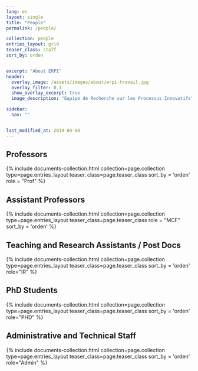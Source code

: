 ```yaml
---
lang: en
layout: single
title: "People"
permalink: /people/

collection: people
entries_layout: grid
teaser_class: staff
sort_by: orden 


excerpt: "About ERPI"
header:
  overlay_image: /assets/images/about/erpi-travail.jpg
  overlay_filter: 0.1
  show_overlay_excerpt: true 
  image_description: "Equipe de Recherche sur les Processus Innovatifs"

sidebar:
  nav: ""


last_modified_at: 2019-04-08
---
```




## Professors



<div class="entries-{{ page.entries_layout }}">
{% include documents-collection.html 
    collection=page.collection 
    type=page.entries_layout 
    teaser_class=page.teaser_class 
    sort_by = 'orden'    
    role = "Prof" 
%}
</div>

<div style="width: 100%; clear: both; "></div>


## Assistant Professors



<div class="entries-{{ page.entries_layout }}">
{% include documents-collection.html 
    collection=page.collection 
    type=page.entries_layout 
    teaser_class=page.teaser_class    
    role = "MCF"
    sort_by = 'orden' 
%}
</div>

<div style="width: 100%; clear: both;"></div>


## Teaching and Research Assistants / Post Docs 


<div class="entries-{{ page.entries_layout }}">
{% include documents-collection.html  
    collection=page.collection  
    type=page.entries_layout 
    teaser_class=page.teaser_class   
    sort_by = 'orden' 
    role="IR" 
%}
</div>


<div style="width: 100%; clear: both;"></div>


## PhD Students

<div class="entries-{{ page.entries_layout }}">
{% include documents-collection.html  
    collection=page.collection  
    type=page.entries_layout 
    teaser_class=page.teaser_class   
    sort_by = 'orden' 
    role="PHD" 
%}
</div>

<div style="width: 100%; clear: both;"></div>


## Administrative and Technical Staff

<div class="entries-{{ page.entries_layout }}">
{% include documents-collection.html  
    collection=page.collection  
    type=page.entries_layout 
    teaser_class=page.teaser_class   
    sort_by = 'orden' 
    role="Admin" 
%}



